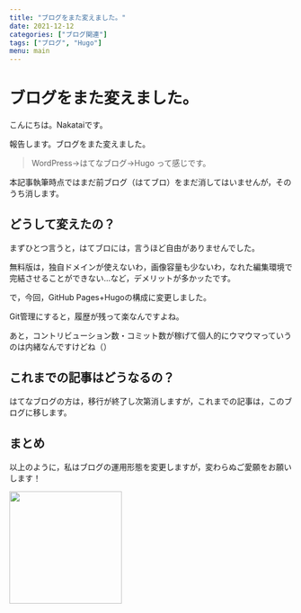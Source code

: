 ```yaml
---
title: "ブログをまた変えました。"
date: 2021-12-12
categories: ["ブログ関連"]
tags: ["ブログ", "Hugo"]
menu: main
---
```


# ブログをまた変えました。

こんにちは。Nakataiです。

報告します。ブログをまた変えました。

> WordPress→はてなブログ→Hugo
って感じです。

本記事執筆時点ではまだ前ブログ（はてブロ）をまだ消してはいませんが，そのうち消します。

## どうして変えたの？

まずひとつ言うと，はてブロには，言うほど自由がありませんでした。

無料版は，独自ドメインが使えないわ，画像容量も少ないわ，なれた編集環境で完結させることができない...など，デメリットが多かッたです。

で，今回，GitHub Pages+Hugoの構成に変更しました。

Git管理にすると，履歴が残って楽なんですよね。

あと，コントリビューション数・コミット数が稼げて個人的にウマウマっていうのは内緒なんですけどね（）

## これまでの記事はどうなるの？

はてなブログの方は，移行が終了し次第消しますが，これまでの記事は，このブログに移します。

## まとめ

以上のように，私はブログの運用形態を変更しますが，変わらぬご愛願をお願いします！

<img src="https://i.imgur.com/NA6RKr1.png" width="200">
